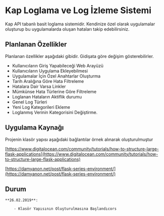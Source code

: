 # Kap Loglama ve Log İzleme Sistemi

Kap API tabanlı basit loglama sistemidir. Kendinize özel olarak uygulamalar oluşturup bu uygulamalarda oluşan hataları takip edebilirsiniz.

## Planlanan Özellikler

Planlanan özellikler aşağıdaki gibidir. Gidişata göre değişim gösterebilirler.

 - Kullanıcıların Giriş Yapabileceği Web Arayüzü
 - Kullanıcıların Uygulama Ekleyebilmesi
 - Uygulamalar İçin Özel Anahtarlar Oluşturma
 - Tarih Aralığına Göre Hata Filtreleme
 - Hatalara Dair Varsa Linkler
 - Mümkünse Hata Türlerine Göre Filtreleme
 - Loglanan Hataların Aktiflik durumu
 - Genel Log Türleri
 - Yeni Log Kategorileri Ekleme
 - Loglanmış Verinin Kategorisini Değiştirme.


## Uygulama Kaynağı

Projenin klasör yapısı aşağıdaki bağlantılar örnek alınarak oluşturulmuştur

[https://www.digitalocean.com/community/tutorials/how-to-structure-large-flask-applications](https://www.digitalocean.com/community/tutorials/how-to-structure-large-flask-applications)

[https://damyanon.net/post/flask-series-environment/](https://damyanon.net/post/flask-series-environment/)

## Durum

    **26.02.2019**:

        - Klasör Yapısının Oluşturulmasına Başlandıcors